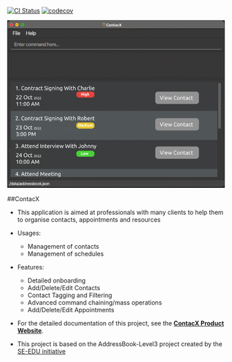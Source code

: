 [![CI Status](https://github.com/se-edu/addressbook-level3/workflows/Java%20CI/badge.svg)](https://github.com/AY2122S2-CS2103-W17-1/tp/actions)
[![codecov](https://codecov.io/gh/se-edu/addressbook-level3/branch/master/graph/badge.svg)](https://codecov.io/gh/AY2122S2-CS2103-W17-1/tp)

![Ui](docs/images/Ui.png)

##ContacX

* This application is aimed at professionals with many clients to help them to organise contacts, appointments and resources

* Usages:
  * Management of contacts
  * Management of schedules

* Features:
  * Detailed onboarding
  * Add/Delete/Edit Contacts
  * Contact Tagging and Filtering
  * Advanced command chaining/mass operations
  * Add/Delete/Edit Appointments
* For the detailed documentation of this project, see the **[ContacX Product Website](https://ay2122s2-cs2103-w17-1.github.io/tp/)**.


* This project is based on the AddressBook-Level3 project created by the [SE-EDU initiative](https://se-education.org)
